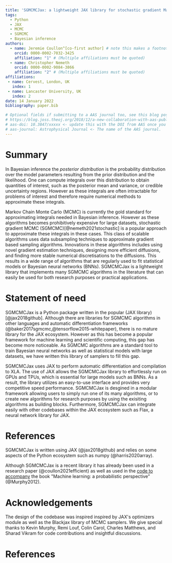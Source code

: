 ```yaml
---
title: 'SGMCMCJax: a lightweight JAX library for stochastic gradient Markov chain Monte Carlo algorithms'
tags:
  - Python
  - JAX
  - MCMC
  - SGMCMC
  - Bayesian inference
authors:
  - name: Jeremie Coullon^[co-first author] # note this makes a footnote saying 'co-first author'
    orcid: 0000-0002-7032-3425
    affiliation: "1" # (Multiple affiliations must be quoted)
  - name: Christopher Nemeth
    orcid: 0000-0002-9084-3866
    affiliation: "2" # (Multiple affiliations must be quoted)
affiliations:
 - name: Cervest, London, UK
   index: 1
 - name: Lancaster University, UK
   index: 2
date: 14 January 2022
bibliography: paper.bib

# Optional fields if submitting to a AAS journal too, see this blog post:
# https://blog.joss.theoj.org/2018/12/a-new-collaboration-with-aas-publishing
# aas-doi: 10.3847/xxxxx <- update this with the DOI from AAS once you know it.
# aas-journal: Astrophysical Journal <- The name of the AAS journal.
---
```


# Summary

In Bayesian inference the _posterior distribution_ is the probability distribution over the model parameters resulting from the prior distribution and the likelihood. One can compute integrals over this distribution to obtain quantities of interest, such as the posterior mean and variance, or credible uncertainty regions. However as these integrals are often intractable for problems of interest and therefore require numerical methods to approximate these integrals. 

Markov Chain Monte Carlo (MCMC) is currently the gold standard for approximating integrals needed in Bayesian inference. However as these algorithms becomes prohibitively expensive for large datasets, stochastic gradient MCMC (SGMCMC)[@nemeth2021stochastic] is a popular approach to approximate these integrals in these cases. This class of scalable algorithms uses data subsampling techniques to approximate gradient based sampling algorithms. Innovations in these algorithms includes using novel gradient estimation techniques, designing more efficient diffusions, and finding more stable numerical discretisations to the diffusions. This results in a wide range of algorithms that are regularly used to fit statistical models or Bayesian neural networks (BNNs). SGMCMCJax is a lightweight library that implements many SGMCMC algorithms in the literature that can easily be used for both research purposes or practical applications.

# Statement of need

SGMCMCJax is a Python package written in the popular (JAX library)[@jax2018github]. Although there are libraries for SGMCMC algorithms in other languages and automatic differentiation frameworks (@baker2017sgmcmc,@tensorflow2015-whitepaper), there is no mature library for the JAX ecosystem. However as this has become a popular framework for machine learning and scientific computing, this gap has become more noticeable. As SGMCMC algorithms are a standard tool to train Bayesian neural networks as well as statistical models with large datasets, we have written this library of samplers to fill this gap.


SGMCMCJax uses JAX to perform automatic differentiation and compilation to XLA. The use of JAX allows the SGMCMCJax library to effortlessly run on GPUs and TPUs, which is essential for large models such as BNNs. As a result, the library utilizes an easy-to-use interface and provides very competitive speed performance. SGMCMCJax is desgined in a modular framework allowing users to simply run one of its many algorithms, or to create new algorithms for research purposes by using the exisiting algorithms as building blocks. Furthermore, SGMCMCJax can integrate easily with other codebases within the JAX ecosystem such as Flax, a neural network library for JAX.

# References

SGMCMCJax is written using JAX (@jax2018github) and relies on some aspects of the Python ecosystem such as numpy (@harris2020array).

Although SGMCMCJax is a recent library it has already been used in a research paper (@coullon2021efficient) as well as used in the [code to accompany](https://github.com/probml/pyprobml) the book "Machine learning: a probabilistic perspective" (@Murphy2012).


# Acknowledgements

The design of the codebase was inspired inspired by JAX's optimizers module as well as the Blackjax library of MCMC samplers. We give special thanks to Kevin Murphy, Remi Louf, Colin Carol, Charles Matthews, and Sharad Vikram for code contributions and insightful discussions.

<!-- # Citations

Citations to entries in paper.bib should be in
[rMarkdown](http://rmarkdown.rstudio.com/authoring_bibliographies_and_citations.html)
format.

If you want to cite a software repository URL (e.g. something on GitHub without a preferred
citation) then you can do it with the example BibTeX entry below for @fidgit.

For a quick reference, the following citation commands can be used:
- `@author:2001`  ->  "Author et al. (2001)"
- `[@author:2001]` -> "(Author et al., 2001)"
- `[@author1:2001; @author2:2001]` -> "(Author1 et al., 2001; Author2 et al., 2002)" -->



# References
